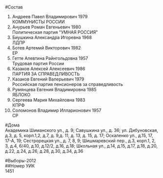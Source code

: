 #Состав  
1. Андреев Павел Владимирович 1979  
    КОММУНИСТЫ РОССИИ  
2. Анурьев Роман Евгеньевич 1980  
    Политическая партия "УМНАЯ РОССИЯ"  
3. Биушкина Александра Игоревна 1968  
    ЛДПР  
4. Ботев Артемий Викторович 1982  
    ЕР  
5. Гетте Алевтина Райнгольдовна 1957  
    Трудовая партия России  
6. Казаков Алексей Алексеевич 1986  
    ПАРТИЯ ЗА СПРАВЕДЛИВОСТЬ  
7. Казаков Евгений Валерьевич 1979  
    Российская партия пенсионеров за справедливость  
8. Румянцева Евгения Владимировна 1985  
    ЯБЛОКО  
9. Сергеева Мария Михайловна 1983  
    КПРФ  
10. Соломонов Владимир Илларионович 1957  
    СР  
  
#Дома  
Академика Шиманского ул., д. 9; Савушкина ул., д. 36; ул. Дибуновская, д.3, д. 5, корп.1,2, д.7, д. 9,д. 11, д. 13, д. 15, д. 17; Оскаленко ул., д.15, 17, 17-А, 19; Сестрорецкая ул., д. 7, 8, 9; Шишмаревский пер., д.3, корп.1,  2,  3,  д.4, 6/40, д.10, д.12/2, д.16, д.18; Школьная ул., д.14, д.15, д.17, д.18, д.20, д.22, д.24, д.26, д.28, д.30, д.34, д.36  
  
#Выборы-2012  
##Номер УИК  
1451  
